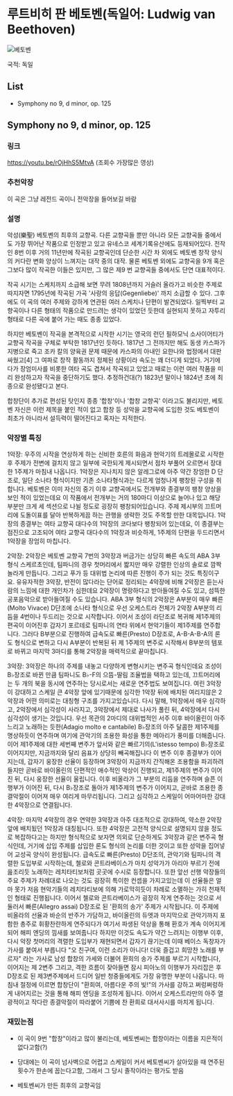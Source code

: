 # 루트비히 판 베토벤(독일어: Ludwig van Beethoven)

![베토벤](https://upload.wikimedia.org/wikipedia/commons/thumb/6/6f/Beethoven.jpg/500px-Beethoven.jpg)

국적: 독일

## List

- Symphony no 9, d minor, op. 125

## Symphony no 9, d minor, op. 125

### 링크

https://youtu.be/rOjHhS5MtvA (조회수 가장많은 영상)

### 추천악장

이 곡은 그냥 레전드 곡이니 전악장을 들어보길 바람

### 설명

악성(樂聖) 베토벤의 최후의 교향곡. 다른 교향곡들 뿐만 아니라 모든 교향곡들 중에서도 가장 뛰어난 작품으로 인정받고 있고 유네스코 세계기록유산에도 등재되어있다. 전작인 8번 이후 거의 11년만에 작곡된 교향곡인데 단순한 시간 차 외에도 베토벤 창작 양식의 커다란 변화 양상이 느껴지는 대작 중의 대작. 물론 베토벤 외에도 교향곡을 9개 혹은 그보다 많이 작곡한 이들은 있지만, 그 많은 제9 번 교향곡들 중에서도 단연 대표적이다.

작곡 시기는 스케치까지 소급해 보면 무려 1808년까지 거슬러 올라가고 비슷한 주제로 따지자면 1795년에 작곡된 가곡 '사랑의 응답(Gegenliebe)' 까지 소급할 수 있다. 그후에도 이 곡의 여러 주제와 강하게 연관된 여러 스케치나 단편이 발견되었다. 일찍부터 교향곡이나 다른 형태의 작품으로 만드려는 생각이 있었던 듯한데 실현되지 못하고 자투리 형태로 다른 곡에 붙어 가는 때도 종종 있었다.

하지만 베토벤이 작곡을 본격적으로 시작한 시기는 영국의 런던 필하모닉 소사이어티가 교향곡 작곡을 구체로 부탁한 1817년인 듯하다. 1817년 그 전까지만 해도 동생 카스파가 지병으로 죽고 조카 칼의 양육권 문제 때문에 카스파의 아내인 요한나와 법정에서 대판 싸웠고[4] 그 여파로 창작 활동까지 정체된 상황이라 속도는 꽤 더디게 되었다. 거기에다가 장엄미사를 비롯한 여타 곡도 겹쳐서 작곡되고 있었고 때로는 이런 여러 작품을 미리 완성하고자 작곡을 중단하기도 했다. 추정하건대(?) 1823년 말이나 1824년 초에 최종으로 완성됐다고 본다.

합창단이 추가로 편성된 탓인지 종종 '합창'이나 '합창 교향곡' 이라고도 불리지만, 베토벤 자신은 이런 제목을 붙인 적이 없고 합창 등 성악을 교향곡에 도입한 것도 베토벤이 최초가 아니라서 설득력이 떨어진다고 혹자는 지적한다.

### 악장별 특징

1악장: 우주의 시작을 연상하게 하는 신비한 호른의 화음과 현악기의 트레몰로로 시작한 후 주제가 전변에 걸치지 않고 일부에 국한되게 제시되면서 점차 부풀어 오르면서 장대한 1주제가 마침내 나옵니다. 1악장은 지나치지 않은 알레그로에 아주 약간 장엄한 D 단조로, 일단 소나타 형식이지만 기존 소나타형식과는 다르게 엄청나게 팽창된 구성을 취합니다. 베토벤은 이미 자신의 중기 이후 교향곡에서도 전개부와 종결부의 팽창 양상을 보인 적이 있었는데요 이 작품에서 전개부는 거의 180마디 이상으로 늘어나 있고 해당 부분만 크게 세 섹션으로 나뉠 정도로 굉장히 팽창되어있습니다. 주제 제시부의 끄트머리에 도돌이표를 달아 반복하게끔 하는 관행을 생략한 것도 주목할 만한 대목입니다. 1악장의 종결부는 여타 교향곡 대다수의 1악장의 코다보다 팽창되어 있는데요, 이 종결부는 점진으로 고조되어 여타 교향곡 대다수의 1악장과 비슷하게, 1주제의 단편을 두드리면서 1악장을 장엄히 마칩니다.

2악장: 2악장은 베토벤 교향곡 7번의 3악장과 버금가는 상당히 빠른 속도의 ABA 3부 형식 스케르초인데, 팀파니의 경우 첫머리에서 짧지만 매우 강렬한 인상의 솔로로 깜짝 놀라게 만듭니다. 그리고 푸가 등 대위법 논리에 따른 진행이 주가 되는 것도 특징이구요. 유유자적한 3악장, 반전이 많다라는 단어로 정리되는 4악장에 비해 2악장은 듣는사람의 느낌에 대한 개인차가 심한데요 2악장이 명랑하다고 받아들여질 수도 있고, 섬뜩한 공포음악으로 받아들여질 수도 있습니다. ABA 3부 형식의 2악장은 A부분이 매우 빠른(Molto Vivace) D단조에 소나타 형식으로 우선 오케스트라 전체가 2악장 A부분의 리듬을 4번이나 두드리는 것으로 시작합니다. 이어서 조성이 라단조로 복귀해 제1주제의 편곡이 이어진후 갑자기 포르테로 팀파니의 연타 위에서 현악기들이 제1주제를 연주합니다. 그러다 B부분으로 진행하여 급속도로 빠른(Presto) D장조로, A-B-A-B-A의 론도 형식으로 변하고 다시 A부분이 반복된 뒤 제 1주제의 변주로 시작해서 B부분의 템포로 바뀌고 마지막 3마디를 통해 2악장을 매력적으로 끝마칩니다.

3악장: 3악장은 하나의 주제를 내놓고 다양하게 변형시키는 변주곡 형식인데요 조성이 B♭장조로 바뀐 만큼 팀파니도 B♭-F의 으뜸-딸림 조율법을 택하고 있는데, 끄트머리에는 두 개의 북을 동시에 연주하는 당시로서는 새로운 연주법도 보여집니다. 여린 3악장이 강대하고 스케일 큰 4악장 앞에 있기때문에 심각한 1악장 뒤에 배치된 여리지않은 2악장과 어떤 의미로는 대칭형 구조를 가지고있습니다. 다시 말해, 1악장에서 매우 심각하고, 2악장에서 심각성이 사라지고, 3악장에서 제대로 나사가 풀린 뒤, 4악장에서 다시 심각성이 생기는 것입니다. 우선 목관의 2마디의 대위법적인 서주 이후 바이올린이 아주 느리고 노래하는 듯한(Adagio molto e cantabile) B♭장조의 아주 달콤한 제1주제를 명상하듯이 연주하며 여기에 관악기의 조용한 화성을 통한 메아리가 풍미를 더해줍니다. 이어 제1주제에 대한 세번째 변주가 앞서와 같은 빠르기의(L'istesso tempo) B♭장조로 이어지지만, 지금까지와 달리 음표가 상당히 빼곡해집니다 이 변주 이후 종결부가 이어지는데, 갑자기 웅장한 선율이 등장하며 3악장이 지금까지 간직해온 조용함을 파괴하려 들지만 곧바로 바이올린의 단편적인 애수적인 악상이 진행되고, 제1주제의 변주가 이어진 뒤, 다시 웅장한 선율이 울립니다. 이후 비올라가 그 부분의 리듬을 연주하며 슬픈 이행부가 이어진 뒤, 다시 B♭장조로 돌아가 제1주제의 변주가 이어지고, 곧바로 조용한 종결악절이 이어져 매우 여리게 마무리됩니다. 그리고 심각하고 스케일이 어마어마한 강대한 4악장으로 연결됩니다.

4악장: 마지막 4악장의 경우 연약한 3악장과 아주 대조적으로 강대하여, 약소한 2악장 앞에 배치됬던 1악장과 대칭됩니다. 또한 4악장은 고전적 양식으로 설명되지 않을 정도로 복잡하다고는 하지만 형식적으로 보자면 의외로 단순하게도 3악장과 같은 변주곡 형식인데, 거기에 삽입 주제를 삽입한 론도 형식의 논리를 더한 것이고 또한 성악을 집어넣어 교성곡 양식이 완성됩니다. 급속도로 빠른(Presto) D단조의, 관악기와 팀파니의 격렬한 도입부로 시작하는데, 첼로와 콘트라베이스가 마치 성악가가 아리아 부르기 전에 읊조리듯 노래하는 레치타티보처럼 곳곳에 수시로 등장합니다. 또한 앞선 선행 악장들의 주요 주제가 차례대로 나오는 것도 굉장히 특이한 컨셉을 가지고있는데 이 선율들은 얼마 못가 저음 현악기들의 레치타티보에 의해 가로막히듯이 차례로 소멸하는 가히 천재적인 형태로 진행됩니다. 이어서 첼로와 콘트라베이스가 굉장히 작게 연주하는 것으로 서둘러서 빠른(Allegro assai) D장조로 된 '환희의 송가' 주제가 시작됩니다. 이 주제에 비올라의 선율과 바순의 반주가 가담하고, 바이올린의 듀엣과 마지막으로 관악기까지 포함한 총주로 휘황찬란하게 연주되다가 여기서 파생된 악상을 통해 환호가 계속 이어지게 되어 해피 엔딩의 낌새를 보여줍니다 하지만 이것도 속도가 약간 느려지는 이행부 이후, 다시 악장 첫머리의 격렬한 도입부가 재현되면서 갑자기 끊기는데 이때 베이스 독창자가 가사를 붙여서 부릅니다 "오 친구여, 이런 소리가 아니다! 더욱 즐겁고 희망찬 노래를 부르자" 라는 가사로 남성 합창의 가세와 더불어 환희의 송가 주제를 부르기 시작합니다, 이어지는 제 2변주 그리고, 격한 흐름이 잦아들면 잠시 피아노의 이행부가 자리잡은 후 D장조로 된 제3변주제에서 드디어 일반 청중들에게도 가장 유명한 부분이 나옵니다. 마침내 절정에 이르면 합창단이 "환희여, 아름다운 주의 빛!"의 가사를 강하고 쩌렁쩌렁하게 내어지르는 것을 통해 해피 엔딩을 조성하게 됩니다. 이어서 오케스트라만의 아주 열광적이고 작다란 종결악절이 따라붙어 기쁨에 찬 환희로 대서사시를 마치게 됩니다.

### 재밌는점

- 이 곡이 9번 "합창"이라고 많이 불리는데, 베토벤씨는 합창이라는 이름을 지은적이 없다고함(?)

- 당대에는 이 곡이 넘사벽으로 어렵고 스케일이 커서 베토벤씨가 살아있을 때 연주된 횟수가 한손에 꼽는다고함, 그래서 그 당시 졸작이라는 평가도 받음

- 베토벤씨가 만든 최후의 교향곡임

